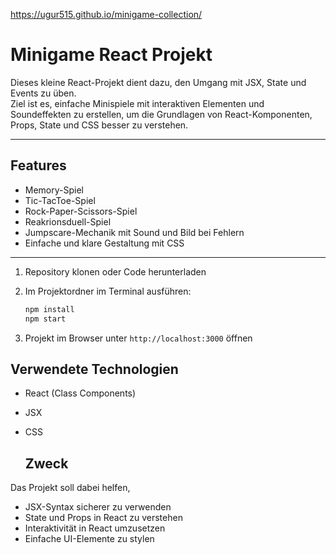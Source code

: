 https://ugur515.github.io/minigame-collection/

# Minigame React Projekt

Dieses kleine React-Projekt dient dazu, den Umgang mit JSX, State und Events zu üben.  
Ziel ist es, einfache Minispiele mit interaktiven Elementen und Soundeffekten zu erstellen, um die Grundlagen von React-Komponenten, Props, State und CSS besser zu verstehen.

---

## Features

- Memory-Spiel  
- Tic-TacToe-Spiel  
- Rock-Paper-Scissors-Spiel
- Reakrionsduell-Spiel
- Jumpscare-Mechanik mit Sound und Bild bei Fehlern 
- Einfache und klare Gestaltung mit CSS  

---

1. Repository klonen oder Code herunterladen

2. Im Projektordner im Terminal ausführen:

   ```bash
   npm install
   npm start
   ```
3. Projekt im Browser unter `http://localhost:3000` öffnen

## Verwendete Technologien

* React (Class Components)
* JSX
* CSS

  ## Zweck

Das Projekt soll dabei helfen,

* JSX-Syntax sicherer zu verwenden
* State und Props in React zu verstehen
* Interaktivität in React umzusetzen
* Einfache UI-Elemente zu stylen

